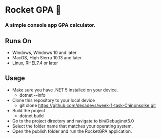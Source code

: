# Rocket GPA 🚀

### A simple console app GPA calculator.

## Runs On
- Windows, Windows 10 and later
- MacOS, High Sierra 10.13 and later
- Linux, RHEL7.4 or later

## Usage
- Make sure you have .NET 5 installed on your device.
  - dotnet --info
- Clone this repository to your local device
  - git clone https://github.com/decadevs/week-1-task-ChinonsoIke.git
- Build the project
  - dotnet build
- Go to the project directory and navigate to bin\Debug\net5.0
- Select the folder name that matches your operating system.
- Open the publish folder and run the RocketGPA application.
